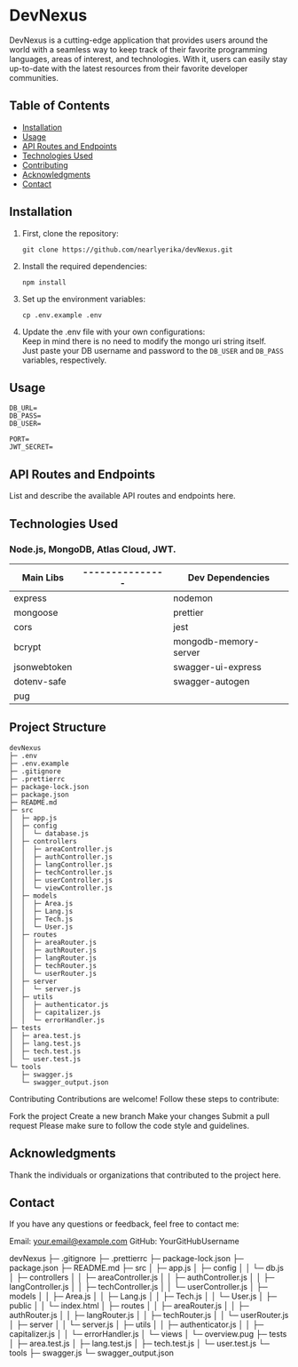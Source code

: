 # DevNexus

DevNexus is a cutting-edge application that provides users around the world with a seamless way to keep track of their favorite programming languages, areas of interest, and technologies. With it, users can easily stay up-to-date with the latest resources from their favorite developer communities.

## Table of Contents

- [Installation](#installation)
- [Usage](#usage)
- [API Routes and Endpoints](#api-routes-and-endpoints)
- [Technologies Used](#technologies-used)
- [Contributing](#contributing)
- [Acknowledgments](#acknowledgments)
- [Contact](#contact)

## Installation

1. First, clone the repository:

   ```
   git clone https://github.com/nearlyerika/devNexus.git
   ```
2. Install the required dependencies:

   ```
   npm install
   ```

3. Set up the environment variables:

   ```
   cp .env.example .env
   ```

4. Update the .env file with your own configurations:
   <br>Keep in mind there is no need to modify the mongo uri string itself.
   <br>Just paste your DB username and password to the ``DB_USER`` and ``DB_PASS`` variables, respectively.
## Usage
   ```
   DB_URL=
   DB_PASS=
   DB_USER=

   PORT=
   JWT_SECRET=
   ```

## API Routes and Endpoints
List and describe the available API routes and endpoints here.


## Technologies Used

### Node.js, MongoDB, Atlas Cloud, JWT.

| Main Libs    |---------------| Dev Dependencies       |
| ------------ |---------------| ---------------------- |
| express      |               | nodemon                |
| mongoose     |               | prettier               |
| cors         |               | jest                   |
| bcrypt       |               | mongodb-memory-server  |
| jsonwebtoken |               | swagger-ui-express     |
| dotenv-safe  |               | swagger-autogen        |
| pug          |               |                        |

## Project Structure
```
devNexus
├─ .env
├─ .env.example
├─ .gitignore
├─ .prettierrc
├─ package-lock.json
├─ package.json
├─ README.md
├─ src
│  ├─ app.js
│  ├─ config
│  │  └─ database.js
│  ├─ controllers
│  │  ├─ areaController.js
│  │  ├─ authController.js
│  │  ├─ langController.js
│  │  ├─ techController.js
│  │  ├─ userController.js
│  │  └─ viewController.js
│  ├─ models
│  │  ├─ Area.js
│  │  ├─ Lang.js
│  │  ├─ Tech.js
│  │  └─ User.js
│  ├─ routes
│  │  ├─ areaRouter.js
│  │  ├─ authRouter.js
│  │  ├─ langRouter.js
│  │  ├─ techRouter.js
│  │  └─ userRouter.js
│  ├─ server
│  │  └─ server.js
│  ├─ utils
│  │  ├─ authenticator.js
│  │  ├─ capitalizer.js
│  │  └─ errorHandler.js
├─ tests
│  ├─ area.test.js
│  ├─ lang.test.js
│  ├─ tech.test.js
│  └─ user.test.js
└─ tools
   ├─ swagger.js
   └─ swagger_output.json
```
Contributing
Contributions are welcome! Follow these steps to contribute:

Fork the project
Create a new branch
Make your changes
Submit a pull request
Please make sure to follow the code style and guidelines.

## Acknowledgments
Thank the individuals or organizations that contributed to the project here.

## Contact
If you have any questions or feedback, feel free to contact me:

Email: your.email@example.com
GitHub: YourGitHubUsername

devNexus
├─ .gitignore
├─ .prettierrc
├─ package-lock.json
├─ package.json
├─ README.md
├─ src
│  ├─ app.js
│  ├─ config
│  │  └─ db.js
│  ├─ controllers
│  │  ├─ areaController.js
│  │  ├─ authController.js
│  │  ├─ langController.js
│  │  ├─ techController.js
│  │  └─ userController.js
│  ├─ models
│  │  ├─ Area.js
│  │  ├─ Lang.js
│  │  ├─ Tech.js
│  │  └─ User.js
│  ├─ public
│  │  └─ index.html
│  ├─ routes
│  │  ├─ areaRouter.js
│  │  ├─ authRouter.js
│  │  ├─ langRouter.js
│  │  ├─ techRouter.js
│  │  └─ userRouter.js
│  ├─ server
│  │  └─ server.js
│  ├─ utils
│  │  ├─ authenticator.js
│  │  ├─ capitalizer.js
│  │  └─ errorHandler.js
│  └─ views
│     └─ overview.pug
├─ tests
│  ├─ area.test.js
│  ├─ lang.test.js
│  ├─ tech.test.js
│  └─ user.test.js
└─ tools
   ├─ swagger.js
   └─ swagger_output.json
